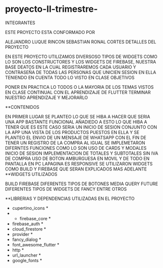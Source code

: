 # proyecto-II-trimestre-


INTEGRANTES

ESTE PROYECTO ESTA CONFORMADO POR

ALEJANDRO LUQUE RINCON 
SEBASTIAN
RONAL CORTES 
DETALLES DEL PROYECTO

EN ESTE PROYECTO UTILIZAMOS DIVERSOSO TIPOS DE WIDGETS COMO LO SON LOS CONSTRUCTORES Y LOS WIDGETS DE FIREBASE, NUESTRA BASE DEATOS EN LA CUAL REGISTRAREMOS CADA USUARIO Y CONTRASEÑA DE TODAS LAS PERSONAS QUE UNICIEN SESION EN ELLA TENIENDO EN CUENTA TODO LO VISTO EN CLASE
OBJETIVOS

PONER EN PRACTICA LO TODOS O LA MAYORIA DE LOS TEMAS VISTOS EN CLASE
CONTINUAL CON EL APRENDIZAJE DE FLUTTER
TERMINAR NUESTRO APRENDIZAJE Y MEJORARLO

**CONTENIDOS

EN PRIMER LUGAR SE PLANTEO LO QUE SE HIBA A HACER QUE SERIA UNA APP BASTANTE FUNCIONAL
AÑADIEDO A ESTO LO QUE HIBA A TENER
QUE ES ESTE CASO SERIA UN INICIO DE SESION CONJUNTO CON LA APP
UNA VISTA DE LOS PRODUCTOS PUESTOS EN ELLA
Y SE PLANTEO EL ENVIO DE UN MENSAJE DE WHATSAPP CON EL FIN DE TENER UN REGISTRO DE LA COMPRA
AL IGUAL SE IMPLEMETARON DIFERNTES FUNCIONES COMO LO SON
USO DE CARDS Y MODALES
INICIO DE SESION
IMPLEMENTACION DE TOTALES Y SUBTOTALES SIN IVA DE COMPRA
USO DE BOTON AMBURGUESA EN MOVIL Y DE TODO EN PANTALLA EN PC
LAPAGINA ES RESPONSIVE
SE UTILIZARON WIDGETS COMO BUILD Y FIREBASE QUE SERAN EXPLICADOS MAS ADELANTE
**WIDGETS UTILIZADOS

BUILD
FIREBASE
DIFERENTES TIPOS DE BOTONES
MEDIA QUERY
FUTURE
DIFERENTES TIPOS DE WIDGETS DE FANCY
ENTRE OTROS




**LIBRERIAS Y DEPENDENCIAS UTILIZADAS EN EL PROYECTO
* cupertino_icons *
* * firebase_core *
* firebase_auth *
* cloud_firestore *
* provider *
* fancy_dialog *
* font_awesome_flutter *
* http *
* url_launcher *
* google_fonts *
